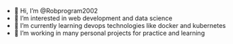 - 👋 Hi, I’m @Robprogram2002
- 👀 I’m interested in web development and data science
- 🌱 I’m currently learning devops technologies like docker and kubernetes
- 💞️ I’m working in many personal projects for practice and learning

<!---
Robprogram2002/Robprogram2002 is a ✨ special ✨ repository because its `README.md` (this file) appears on your GitHub profile.
You can click the Preview link to take a look at your changes.
--->
